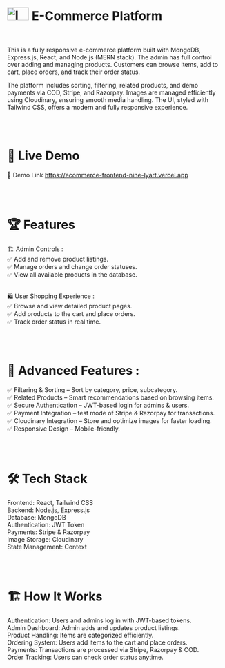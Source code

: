 



           
# <img src="https://res.cloudinary.com/dtzf4xhst/image/upload/v1748872543/zgqp47m8lp4jj4joxrjx.png" alt="Image Description" width="50" height="30" > E-Commerce Platform
<br></br>
This is a fully responsive e-commerce platform built with MongoDB, Express.js, React, and Node.js (MERN stack). The admin has full control over adding and managing products. Customers can browse items, add to cart, place orders, and track their order status.

The platform includes sorting, filtering, related products, and demo payments via COD, Stripe, and Razorpay. Images are managed efficiently using Cloudinary, ensuring smooth media handling. The UI, styled with Tailwind CSS, offers a modern and fully responsive experience.

<br></br>

# 🚀 Live Demo
🔗 Demo Link https://ecommerce-frontend-nine-lyart.vercel.app

<br></br>

# 🏆 Features
🏗 Admin Controls :  
✅ Add and remove product listings.  
✅ Manage orders and change order statuses.  
✅ View all available products in the database.
<br></br>
  
🛍 User Shopping Experience :  
✅ Browse and view detailed product pages.  
✅ Add products to the cart and place orders.  
✅ Track order status in real time.  

<br></br>

# 🔎 Advanced Features :   
✅ Filtering & Sorting – Sort by category, price, subcategory.  
✅ Related Products – Smart recommendations based on browsing items.  
✅ Secure Authentication – JWT-based login for admins & users.  
✅ Payment Integration – test mode of Stripe & Razorpay for transactions.  
✅ Cloudinary Integration – Store and optimize images for faster loading.  
✅ Responsive Design – Mobile-friendly.

<br></br>

# 🛠 Tech Stack  
Frontend: React, Tailwind CSS   
Backend: Node.js, Express.js  
Database: MongoDB  
Authentication: JWT Token   
Payments: Stripe & Razorpay   
Image Storage: Cloudinary  
State Management: Context   

<br></br>

# 🏗 How It Works  
Authentication: Users and admins log in with JWT-based tokens.   
Admin Dashboard: Admin adds and updates product listings.   
Product Handling: Items are categorized efficiently.   
Ordering System: Users add items to the cart and place orders.  
Payments: Transactions are processed via Stripe, Razorpay & COD.  
Order Tracking: Users can check order status anytime.  

